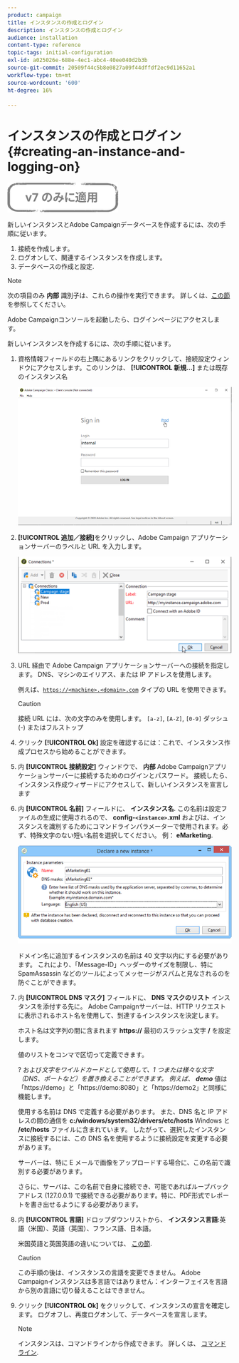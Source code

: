 ```yaml
---
product: campaign
title: インスタンスの作成とログイン
description: インスタンスの作成とログイン
audience: installation
content-type: reference
topic-tags: initial-configuration
exl-id: a025026e-688e-4ec1-abc4-40ee040d2b3b
source-git-commit: 20509f44c5b8e0827a09f44dffdf2ec9d11652a1
workflow-type: tm+mt
source-wordcount: '600'
ht-degree: 16%

---
```


# インスタンスの作成とログイン{#creating-an-instance-and-logging-on}

![](../../assets/v7-only.svg)

新しいインスタンスとAdobe Campaignデータベースを作成するには、次の手順に従います。

1. 接続を作成します。
1. ログオンして、関連するインスタンスを作成します。
1. データベースの作成と設定.

>[!NOTE]
>
>次の項目のみ **内部** 識別子は、これらの操作を実行できます。 詳しくは、[この節](../../installation/using/configuring-campaign-server.md#internal-identifier)を参照してください。

Adobe Campaignコンソールを起動したら、ログインページにアクセスします。

新しいインスタンスを作成するには、次の手順に従います。

1. 資格情報フィールドの右上隅にあるリンクをクリックして、接続設定ウィンドウにアクセスします。このリンクは、 **[!UICONTROL 新規…]** または既存のインスタンス名

   ![](assets/s_ncs_install_define_connection_01.png)

1. **[!UICONTROL 追加／接続]**&#x200B;をクリックし、Adobe Campaign アプリケーションサーバーのラベルと URL を入力します。

   ![](assets/s_ncs_install_define_connection_02.png)

1. URL 経由で Adobe Campaign アプリケーションサーバーへの接続を指定します。 DNS、マシンのエイリアス、または IP アドレスを使用します。

   例えば、[`https://<machine>.<domain>.com`](https://myserver.adobe.com) タイプの URL を使用できます。

   >[!CAUTION]
   >
   >接続 URL には、次の文字のみを使用します。 `[a-z]`, `[A-Z]`, `[0-9]` ダッシュ (-) またはフルストップ

1. クリック **[!UICONTROL Ok]** 設定を確認するには：これで、インスタンス作成プロセスから始めることができます。
1. 内 **[!UICONTROL 接続設定]** ウィンドウで、 **内部** Adobe Campaignアプリケーションサーバーに接続するためのログインとパスワード。 接続したら、インスタンス作成ウィザードにアクセスして、新しいインスタンスを宣言します
1. 内 **[!UICONTROL 名前]** フィールドに、 **インスタンス名**. この名前は設定ファイルの生成に使用されるので、 **config-`<instance>`.xml** およびは、インスタンスを識別するためにコマンドラインパラメーターで使用されます。必ず、特殊文字のない短い名前を選択してください。 例： **eMarketing**.

   ![](assets/s_ncs_install_create_instance.png)

   ドメイン名に追加するインスタンスの名前は 40 文字以内にする必要があります。 これにより、「Message-ID」ヘッダーのサイズを制限し、特に SpamAssassin などのツールによってメッセージがスパムと見なされるのを防ぐことができます。

1. 内 **[!UICONTROL DNS マスク]** フィールドに、 **DNS マスクのリスト** インスタンスを添付する先に。 Adobe Campaignサーバーは、HTTP リクエストに表示されるホスト名を使用して、到達するインスタンスを決定します。

   ホスト名は文字列の間に含まれます **https://** 最初のスラッシュ文字 **/** を設定します。

   値のリストをコンマで区切って定義できます。

    ? および*文字をワイルドカードとして使用して、1 つまたは様々な文字（DNS、ポートなど）を置き換えることができます。 例えば、 **demo*** 値は「https://demo」と「https://demo:8080」と「https://demo2」と同様に機能します。

   使用する名前は DNS で定義する必要があります。 また、DNS 名と IP アドレスの間の通信を **c:/windows/system32/drivers/etc/hosts** Windows と **/etc/hosts** ファイルに含まれています。 したがって、選択したインスタンスに接続するには、この DNS 名を使用するように接続設定を変更する必要があります。

   サーバーは、特に E メールで画像をアップロードする場合に、この名前で識別する必要があります。

   さらに、サーバは、この名前で自身に接続でき、可能であればループバックアドレス (127.0.0.1) で接続できる必要があります。特に、PDF形式でレポートを書き出せるようにする必要があります。

1. 内 **[!UICONTROL 言語]** ドロップダウンリストから、 **インスタンス言語**:英語（米国）、英語（英国）、フランス語、日本語。

   米国英語と英国英語の違いについては、 [この節](../../platform/using/adobe-campaign-workspace.md#date-and-time).

   >[!CAUTION]
   >
   >この手順の後は、インスタンスの言語を変更できません。 Adobe Campaignインスタンスは多言語ではありません：インターフェイスを言語から別の言語に切り替えることはできません。

1. クリック **[!UICONTROL Ok]** をクリックして、インスタンスの宣言を確定します。 ログオフし、再度ログオンして、データベースを宣言します。

   >[!NOTE]
   >
   >インスタンスは、コマンドラインから作成できます。 詳しくは、 [コマンドライン](../../installation/using/command-lines.md).
